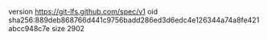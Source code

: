 version https://git-lfs.github.com/spec/v1
oid sha256:889deb868766d441c9756badd286ed3d6edc4e126344a74a8fe421abcc948c7e
size 2902
